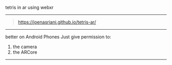 tetris in ar using webxr

_________________________

> https://joenasriani.github.io/tetris-ar/

_________________________


better on Android Phones
Just give permission to:
1. the camera
2. the ARCore 


_________________________